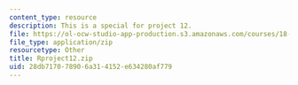 ```yaml
---
content_type: resource
description: This is a special for project 12.
file: https://ol-ocw-studio-app-production.s3.amazonaws.com/courses/18-443-statistics-for-applications-spring-2015/28db717078906a314152e634280af779_Rproject12.zip
file_type: application/zip
resourcetype: Other
title: Rproject12.zip
uid: 28db7170-7890-6a31-4152-e634280af779
---
```

